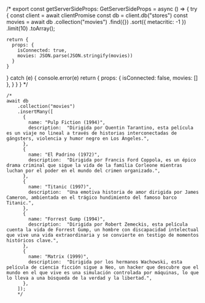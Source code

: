 /*
export const getServerSideProps: GetServerSideProps<ConnectionStatus> = async () => {
  try {
    const client = await clientPromise
    const db = client.db("stores")
    const movies = await db
        .collection("movies")
        .find({})
        .sort({ metacritic: -1 })
        .limit(10)
        .toArray();

    return {
      props: {
        isConnected: true,
        movies: JSON.parse(JSON.stringify(movies))
      }
    }
  } catch (e) {
    console.error(e)
    return {
      props: { isConnected: false, movies: [] },
    }
  }
}
*/


    /*
    await db
        .collection("movies")
        .insertMany([
          {
            name: "Pulp Fiction (1994)",
            description:  "Dirigida por Quentin Tarantino, esta película es un viaje no lineal a través de historias interconectadas de gángsters, violencia y humor negro en Los Ángeles.",
          },
          {
            name: "El Padrino (1972)",
            description:  "Dirigida por Francis Ford Coppola, es un épico drama criminal que sigue la vida de la familia Corleone mientras luchan por el poder en el mundo del crimen organizado.",
          },
          {
            name: "Titanic (1997)",
            description:  "Una emotiva historia de amor dirigida por James Cameron, ambientada en el trágico hundimiento del famoso barco Titanic.",
          },
          {
            name: "Forrest Gump (1994)",
            description:  "Dirigida por Robert Zemeckis, esta película cuenta la vida de Forrest Gump, un hombre con discapacidad intelectual que vive una vida extraordinaria y se convierte en testigo de momentos históricos clave.",
          },
          {
            name: "Matrix (1999)",
            description:  "Dirigida por los hermanos Wachowski, esta película de ciencia ficción sigue a Neo, un hacker que descubre que el mundo en el que vive es una simulación controlada por máquinas, lo que lo lleva a una búsqueda de la verdad y la libertad.",
          },
        ]);
        */